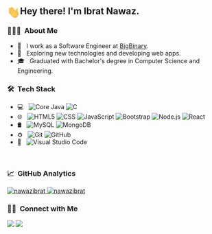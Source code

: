 <h2> <img alt="hi" src="wave.gif" width="30px" align="left"/> Hey there! I'm Ibrat Nawaz.</h2>

<h3> 👨🏻‍💻 &nbsp;About Me </h3>

- 🔭 &nbsp; I work as a Software Engineer at [BigBinary](https://www.bigbinary.com). 
- 🤔 &nbsp; Exploring new technologies and developing web apps.
- 🎓 &nbsp; Graduated with Bachelor's degree in Computer Science and Engineering.

<h3> 🛠 &nbsp;Tech Stack</h3>

- 💻 &nbsp;
  ![Core Java](https://img.shields.io/badge/-Java-333333?style=flat&logo=Java&logoColor=007396)
  ![C](https://img.shields.io/badge/-C-05122A?style=flat&logo=C&logoColor=A8B9CC)&nbsp;
- 🌐 &nbsp;
  ![HTML5](https://img.shields.io/badge/-HTML5-333333?style=flat&logo=HTML5)
  ![CSS](https://img.shields.io/badge/-CSS-333333?style=flat&logo=CSS3&logoColor=1572B6)
  ![JavaScript](https://img.shields.io/badge/-JavaScript-333333?style=flat&logo=javascript)
  ![Bootstrap](https://img.shields.io/badge/-Bootstrap-333333?style=flat&logo=bootstrap&logoColor=563D7C)
  ![Node.js](https://img.shields.io/badge/-Node.js-333333?style=flat&logo=node.js)
  ![React](https://img.shields.io/badge/-React-333333?style=flat&logo=react)
- 🛢 &nbsp;
  ![MySQL](https://img.shields.io/badge/-MySQL-333333?style=flat&logo=mysql)
  ![MongoDB](https://img.shields.io/badge/-MongoDB-333333?style=flat&logo=mongodb)
- ⚙️ &nbsp;
  ![Git](https://img.shields.io/badge/-Git-333333?style=flat&logo=git)
  ![GitHub](https://img.shields.io/badge/-GitHub-333333?style=flat&logo=github)
- 🔧 &nbsp;
  ![Visual Studio Code](https://img.shields.io/badge/-Visual%20Studio%20Code-333333?style=flat&logo=visual-studio-code&logoColor=007ACC)

<br/>

<h3> 📈 &nbsp;GitHub Analytics </h3>


<a href="https://github.com/nawazibrat">
  <img height="180em" src="https://github-readme-stats.vercel.app/api?username=nawazibrat&show_icons=true&theme=merko&locale=en" alt="nawazibrat" />
    
  <img height="180em" src="https://github-readme-stats.vercel.app/api/top-langs?username=nawazibrat&show_icons=true&theme=tokyonight&locale=en&layout=compact" alt="nawazibrat" />
</a>


<br/>

<h3> 🤝🏻 &nbsp;Connect with Me </h3>

<p align="left">
<a href="https://www.linkedin.com/in/ibrat-nawaz-08b677183"><img src="https://img.shields.io/badge/-Ibrat%20Nawaz-0077B5?style=flat&logo=Linkedin&logoColor=white"/></a>
<a href="mailto:nawazmd0096@gmail.com"><img src="https://img.shields.io/badge/-nawazmd0096@gmail.com-D14836?style=flat&logo=Gmail&logoColor=white"/></a>
</p>
